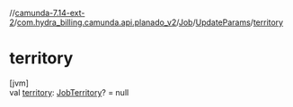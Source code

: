 //[camunda-7.14-ext-2](../../../../index.md)/[com.hydra_billing.camunda.api.planado_v2](../../index.md)/[Job](../index.md)/[UpdateParams](index.md)/[territory](territory.md)

# territory

[jvm]\
val [territory](territory.md): [JobTerritory](../../../com.hydra_billing.camunda.api.planado_v2.common_types.job/-job-territory/index.md)? = null
